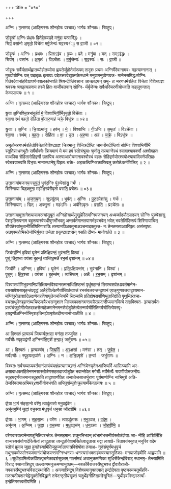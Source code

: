 +++
title = "०१०"

+++


अग्निः। गृत्समद (आङ्गिरसः शौनहोत्रः पश्चाद्) भार्गवः शौनकः। त्रिष्टुप्।

जो॒हूत्रो॑ अ॒ग्निः प्र॑थ॒मः पि॒तेवे॒ळस्प॒दे मनु॑षा॒ यत्समि॑द्धः ।  
श्रियं॒ वसा॑नो अ॒मृतो॒ विचे॑ता मर्मृ॒जेन्यः॑ श्रव॒स्य१॑ः॒ स वा॒जी ॥ ०१॥

जो॒हूत्रः॑ । अ॒ग्निः । प्र॒थ॒मः । पि॒ताऽइ॑व । इ॒ळः । प॒दे । मनु॑षा । यत् । सम्ऽइ॑द्धः ।  
श्रिय॑म् । वसा॑नः । अ॒मृतः॑ । विऽचे॑ताः । म॒र्मृ॒जेन्यः॑ । श्र॒व॒स्यः॑ । सः । वा॒जी ॥

जोहूत्रः सर्वैर्यज्ञार्थंह्वातव्योहोतव्योवा ह्वयतेर्जुहोतेर्वारूपम् तादृशः प्रथमः अग्निर्वैदेवानामव- मइत्याम्नानात् । मुख्योयोग्निः यत् यदाइळः इलायाः पदेउत्तरवेद्यात्मकेस्थाने मनुषामनुष्येणयज- मानेनसमिद्धःसोग्निः पितेवदेवानांहविःप्रापणेनपालकोभवति श्रियन्दीप्तिंवसानः आच्छादयन् अमृ- तः मरणधर्मरहितः विचेताः विविधप्रज्ञः श्रवस्यः श्रवइत्यन्ननाम तस्मै हितः वाजीबलवान् सोग्नि- र्मर्मृजेन्यः सर्वैःपरिचरणीयोभवति यङ्लुगन्तात् केन्यप्रत्ययः ॥ १ ॥

अग्निः। गृत्समद (आङ्गिरसः शौनहोत्रः पश्चाद्) भार्गवः शौनकः। त्रिष्टुप्।

श्रू॒या अ॒ग्निश्चि॒त्रभा॑नु॒र्हवं॑ मे॒ विश्वा॑भिर्गी॒र्भिर॒मृतो॒ विचे॑ताः ।  
श्या॒वा रथं॑ वहतो॒ रोहि॑ता वो॒तारु॒षाह॑ चक्रे॒ विभृ॑त्रः ॥ ०२॥

श्रु॒याः । अ॒ग्निः । चि॒त्रऽभा॑नुः । हव॑म् । मे॒ । विश्वा॑भिः । गीः॒ऽभिः । अ॒मृतः॑ । विऽचे॑ताः ।  
श्या॒वा । रथ॑म् । व॒ह॒तः॒ । रोहि॑ता । वा॒ । उ॒त । अ॒रु॒षा । अह॑ । च॒क्रे॒ । विऽभृ॑त्रः ॥

अमृतोमरणधर्मरहितोविचेताविशिष्टप्रज्ञः चित्रभानुः विचित्रदीप्तिः चायनीयदीप्तिर्वा सोग्निः विश्वाभिर्गीर्भिः स्तुतिसाधनभूतैः सर्वैर्वाक्यैः क्रियमाणं मे मम हवं स्तोत्रंश्रूयाः श्रृणोतु तस्याग्नेरथं श्यावाश्याववर्णौ अश्वौवहतः वाअपिवा रोहितारोहिद्वर्णौ उतापिच अरुषाआरोचमानावश्वौरथं वहतः रोहिद्वर्णयोरश्वयोःश्यावादिवर्णपरिग्रहः स्वेच्छयाभवति विभृत्रः नानास्थानेषु विहृतः चक्रे- अहऋत्विग्भिरकारिखलु करोतेःकर्मणिलिट् ॥ २ ॥

अग्निः। गृत्समद (आङ्गिरसः शौनहोत्रः पश्चाद्) भार्गवः शौनकः। त्रिष्टुप्।

उ॒त्ता॒नाया॑मजनय॒न्त्सुषू॑तं॒ भुव॑द॒ग्निः पु॑रु॒पेशा॑सु॒ गर्भः॑ ।  
शिरि॑णायां चिद॒क्तुना॒ महो॑भि॒रप॑रीवृतो वसति॒ प्रचे॑ताः ॥ ०३॥

उ॒त्ता॒नाया॑म् । अ॒ज॒न॒य॒न् । सुऽसू॑तम् । भुव॑त् । अ॒ग्निः । पु॒रु॒ऽपेशा॑सु । गर्भः॑ ।  
शिरि॑णायाम् । चि॒त् । अ॒क्तुना॑ । महः॑ऽभिः । अप॑रिऽवृतः । व॒स॒ति॒ । प्रऽचे॑ताः ॥

उत्तानायामुत्तानेशयायामरण्यांसुषूतं अग्निहोत्रार्थंसुष्ठुप्रेरितमग्निमजनयन् अध्वर्य्वादयौदपादयन् सोग्निः पुरुषेशासु पेशइतिरूपनाम बहुरूपास्वेषधीषुगर्भोभवतु अन्तर्वर्तमानतयागर्भइवभवेत् भवेत् भवतेर्लिङिरूपं शिरिणायांचित् शीर्यतेस्यांभूतानीतिशिरिणारात्रिः तस्यामपिअक्तुनाअञ्चनादक्तुस्त- मः तेनतमसाअपरिवृतः असंस्पृष्टः अतएवमहोभिस्तेजोभिर्युक्तः प्रचेताः प्रकृष्टप्रज्ञःसन् वसति दीप्य- मानोवर्तते ॥ ३ ॥

अग्निः। गृत्समद (आङ्गिरसः शौनहोत्रः पश्चाद्) भार्गवः शौनकः। त्रिष्टुप्।

जिघ॑र्म्य॒ग्निं ह॒विषा॑ घृ॒तेन॑ प्रतिक्षि॒यन्तं॒ भुव॑नानि॒ विश्वा॑ ।  
पृ॒थुं ति॑र॒श्चा वय॑सा बृ॒हन्तं॒ व्यचि॑ष्ठ॒मन्नै॑ रभ॒सं दृशा॑नम् ॥ ०४॥

जिघ॑र्मि । अ॒ग्निम् । ह॒विषा॑ । घृ॒तेन॑ । प्र॒ति॒ऽक्षि॒यन्त॑म् । भुव॑नानि । विश्वा॑ ।  
पृ॒थुम् । ति॒र॒श्चा । वय॑सा । बृ॒हन्त॑म् । व्यचि॑ष्ठम् । अन्नैः॑ । र॒भ॒सम् । दृशा॑नम् ॥

विश्वासर्वाणिभुवनानिप्रतिक्षियन्तंवैश्वानरत्मनाधितिष्ठन्तं पृथुंमहान्तं तिरश्चसर्वतःप्रवर्तमानेन- वयसापेशसाबृहन्तंप्रवृद्धं अन्नैर्हविर्लक्षणैर्व्यचिष्ठंव्याप्तं रभसंबलवन्तन्दृशानं एवङ्गुणवत्तयादृश्यमान- मग्निंपुरोडाशादिलक्षणेनहविषाघृतेनचजिघर्मि सिञ्चामि प्रतिह्येषसर्वाणिभूतानिक्षेति पृथुन्तिरश्चा- वयसाधूमेनबृहन्तंव्यचिष्ठमन्नैरभसन्दृशान मित्यवकाशनवन्तमन्नैरन्नादन्दीप्यमानमित्ये तदाविश्वत- इत्यासर्वतः प्रत्यंचंजुहोमीत्येतदरक्षसेत्यहेळमानेनमनसेदंजुषेतेत्येतन्मर्यश्रीरितिमर्यश्रीरित्येषस्पृ- हयद्वर्णोअग्निर्नाभिमृशइतिनह्येषमृशेतदीप्यमानोभवतीति ॥ ४ ॥

अग्निः। गृत्समद (आङ्गिरसः शौनहोत्रः पश्चाद्) भार्गवः शौनकः। त्रिष्टुप्।

आ वि॒श्वतः॑ प्र॒त्यञ्चं॑ जिघर्म्यर॒क्षसा॒ मन॑सा॒ तज्जु॑षेत ।  
मर्य॑श्रीः स्पृह॒यद्व॑र्णो अ॒ग्निर्नाभि॒मृशे॑ त॒न्वा॒३॒॑ जर्भु॑राणः ॥ ०५॥

आ । वि॒श्वतः॑ । प्र॒त्यञ्च॑म् । जि॒घ॒र्मि॒ । अ॒र॒क्षसा॑ । मन॑सा । तत् । जु॒षे॒त॒ ।  
मर्य॑ऽश्रीः । स्पृ॒ह॒यत्ऽव॑र्णः । अ॒ग्निः । न । अ॒भि॒ऽमृशे॑ । त॒न्वा॑ । जर्भु॑राणः ॥

विश्वतः सर्वत्रव्याप्यवर्तमानंप्रत्यंचंयज्ञंप्रत्यागच्छ्न्तं अग्निंयेनघृतेनआजिघर्मि आसिञ्चामि अर- क्षसाबाधकरहितेनमनसास्तोत्रेणसहतदाज्यंजुषेत भवान्सेवेत मर्गश्रीः मर्यैर्मर्त्यैः श्रयणीयोभजनीयः स्पृहयद्वर्णंयजमानःस्प्रुहयति तादृशवर्णौपेतः तन्वातेजसाजर्भुराणः पूर्यमाणोग्निः नाभिमुशे अति- तेजस्वितयाअभिमर्४शनीयोनभवति अभिपूर्वान्मृशेःक्रुत्यार्थेकेन्प्रत्ययः ॥ ५ ॥

अग्निः। गृत्समद (आङ्गिरसः शौनहोत्रः पश्चाद्) भार्गवः शौनकः। त्रिष्टुप्।

ज्ञे॒या भा॒गं स॑हसा॒नो वरे॑ण॒ त्वादू॑तासो मनु॒वद्व॑देम ।  
अनू॑नम॒ग्निं जु॒ह्वा॑ वच॒स्या म॑धु॒पृचं॑ धन॒सा जो॑हवीमि ॥ ०६॥

ज्ञे॒याः । भा॒गम् । स॒ह॒सा॒नः । वरे॑ण । त्वाऽदू॑तासः । म॒नु॒ऽवत् । व॒दे॒म॒ ।  
अनू॑नम् । अ॒ग्निम् । जु॒ह्वा॑ । व॒च॒स्या । म॒धु॒ऽपृच॑म् । ध॒न॒ऽसाः । जो॒ह॒वी॒मि॒ ॥

वरेणवारयत्यनेनशत्रूनितिवरन्तेजः तेनसहमानः शत्रूनभिभवन् त्वंभागंभजनीयंस्तोत्रंज्ञेयाः जा- नीहि आशिर्लिङि वान्यस्यसंयोगादेरित्येत्वं त्वादूतासः त्वन्दूतोयेषामसितेत्वादूतासः यद्वा त्वयाप्रे- रितावयंमनुवत् मनुरिव वदेम स्तोत्रं ब्रूयाम जुह्वा हूयतेस्यामितिजुहूर्ज्वालापात्रविशेषोवा तयाअ- नूनंसंपूर्णंमधुपृचं मधुनाकर्मफलेनयजमानंसंयोजयन्तमग्निन्धनसाः धनस्यसंभक्ताहंवचस्यास्तुतिका- मनयाजोहवीमि आह्वयामि ॥ ६ ॥श्रुधीहवमित्येकविंशत्यृचमेकादशंसूक्तम् गार्त्समदं अत्रानुक्रमणिका श्रुधिसैकैन्द्रंविराट् स्थानमृ- तेन्त्यामिति विराट् स्थानात्रिष्टुप् तल्लक्षणमनुक्रमण्यामुक्तम्—नबकौबैराजस्त्रैष्टुभश्च द्वौवावैराजौ- नवकस्त्रैष्टुभश्चविराट्स्थानेति । अन्त्यात्रिष्टुप् विशेषस्यानुक्तत्वात् इन्द्रोदेवता पृष्ठ्यस्यचतुर्थेहनि- मरुत्वतीयशस्त्रेद्वेसूक्तेनिविद्धाने तत्रेदन्तृतीयंसूक्तं चतुर्थेहनीतिखण्डेसूत्रितं—श्रुधीहवमिन्द्रमरुत्वाँ- इन्द्रेतिमरुत्वतीयमिति ।